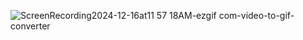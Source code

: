 ![ScreenRecording2024-12-16at11 57 18AM-ezgif com-video-to-gif-converter](https://github.com/user-attachments/assets/c80168b9-88c6-4779-89a3-39c37856f01f)
